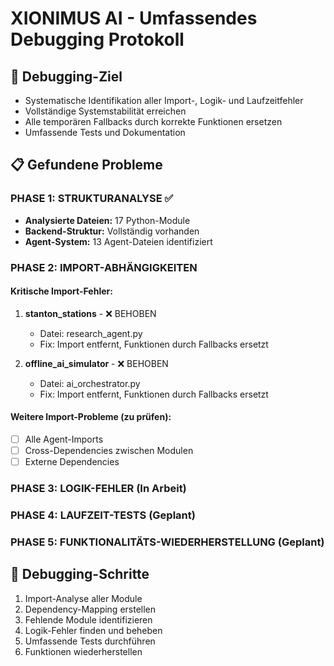 # XIONIMUS AI - Umfassendes Debugging Protokoll

## 🎯 Debugging-Ziel
- Systematische Identifikation aller Import-, Logik- und Laufzeitfehler
- Vollständige Systemstabilität erreichen
- Alle temporären Fallbacks durch korrekte Funktionen ersetzen
- Umfassende Tests und Dokumentation

## 📋 Gefundene Probleme

### PHASE 1: STRUKTURANALYSE ✅
- **Analysierte Dateien:** 17 Python-Module
- **Backend-Struktur:** Vollständig vorhanden
- **Agent-System:** 13 Agent-Dateien identifiziert

### PHASE 2: IMPORT-ABHÄNGIGKEITEN
#### Kritische Import-Fehler:
1. **stanton_stations** - ❌ BEHOBEN
   - Datei: research_agent.py
   - Fix: Import entfernt, Funktionen durch Fallbacks ersetzt
   
2. **offline_ai_simulator** - ❌ BEHOBEN  
   - Datei: ai_orchestrator.py
   - Fix: Import entfernt, Funktionen durch Fallbacks ersetzt

#### Weitere Import-Probleme (zu prüfen):
- [ ] Alle Agent-Imports
- [ ] Cross-Dependencies zwischen Modulen
- [ ] Externe Dependencies

### PHASE 3: LOGIK-FEHLER (In Arbeit)

### PHASE 4: LAUFZEIT-TESTS (Geplant)

### PHASE 5: FUNKTIONALITÄTS-WIEDERHERSTELLUNG (Geplant)

## 📝 Debugging-Schritte
1. Import-Analyse aller Module
2. Dependency-Mapping erstellen
3. Fehlende Module identifizieren
4. Logik-Fehler finden und beheben
5. Umfassende Tests durchführen
6. Funktionen wiederherstellen